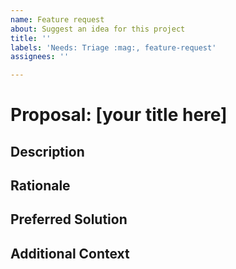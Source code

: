 ```yaml
---
name: Feature request
about: Suggest an idea for this project
title: ''
labels: 'Needs: Triage :mag:, feature-request'
assignees: ''

---
```


<!-- ISSUES MISSING IMPORTANT INFORMATION MAY BE CLOSED WITHOUT INVESTIGATION. -->
<!-- Please make sure you are posting an issue pertaining to the Microsoft Graph Toolkit. -->

<!-- Add a title for your feature proposal. Please be short and descriptive -->
# Proposal: [your title here] 

## Description
<!-- A clear and concise description of what the feature request is. Please include if your feature request is related to a problem. -->

## Rationale
<!-- Describe why the feature should be added for all developers and users -->

## Preferred Solution
<!-- A clear and concise description of what you want to happen 
     Provide examples of how the feature would be used in code and what the outcome would be.
     For components, make sure to include attributes, properties, methods, and/or events and what they would do. 
     Pseudocode is fine. 
     Include any Design mockups or example screenshots you might have -->

## Additional Context
<!-- List any other information that is relevant to your issue. Stack traces, related issues, suggestions on how to add, use case, Stack Overflow links, forum links, screenshots, OS if applicable, etc. -->

